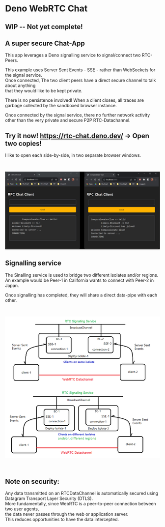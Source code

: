 # Deno WebRTC Chat

## WIP -- Not yet complete!

## A super secure Chat-App 
This app leverages a Deno signalling service to signal/connect two RTC-Peers.    

This example uses Server Sent Events - SSE - rather than WebSockets for the signal service.   
Once connected, The two client peers have a direct secure channel to talk about anything    
that they would like to be kept private. 

There is no persistence involved! When a client closes, all traces are garbage collected by 
the sandboxed browser instance.     

Once connected by the signal service, there no further network activity    
other than the very private and secure P2P RTC-Datachannel.


## Try it now! https://rtc-chat.deno.dev/    -> Open two copies!
I like to open each side-by-side, in two separate browser windows.  

<br/>

![chats](./chats.png)  

## Signalling service 
The Sinalling service is used to bridge two different isolates and/or regions.    
An example would be Peer-1 in California wants to connect with Peer-2 in Japan.    

Once signalling has completed, they will share a direct data-pipe with each other.    

<br/>


![comms](comms.png)  

<br/>


## Note on security: 
Any data transmitted on an RTCDataChannel is automatically secured using     
Datagram Transport Layer Security (DTLS).    
More fundamentally, since WebRTC is a peer-to-peer connection between two user agents,    
the data never passes through the web or application server.    
This reduces opportunities to have the data intercepted.


<br/>
